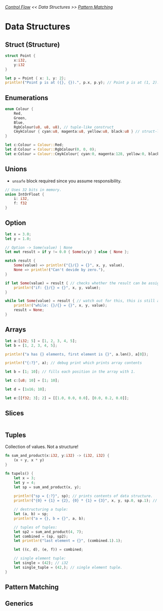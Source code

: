 _[Control Flow](./control-flow.md) << Data Structures >> [Pattern Matching](./pattern-matching.md)_

# Data Structures

## Struct (Structure)

```rust
struct Point {
    x:i32,
    y:i32
}

let p = Point { x: 1, y: 2};
println!("Point p is at ({}, {}).", p.x, p.y); // Point p is at (1, 2).
```

## Enumerations

```rust 
enum Colour {
    Red,
    Green,
    Blue,
    RgbColour(u8, u8, u8), // tuple-like construct
    CmykColour { cyan:u8, magenta:u8, yellow:u8, black:u8 } // struct-like construct
}

let c:Colour = Colour::Red;
let d:Colour = Colour::RgbColour(0, 0, 0);
let e:Colour = Colour::CmykColour{ cyan:0, magenta:128, yellow:0, black:0 };
```

## Unions

- `unsafe` block required since you assume responsibility.

```rust
// Uses 32 bits in memory.
union IntOrFloat {
    i: i32,
    f: f32
}
```

## Option<T>

```rust
let x = 3.0;
let y = 1.0;

// Option -> Some(value) | None
let mut result = if y != 0.0 { Some(x/y) } else { None };

match result {
    Some(value) => println!("{}/{} = {}", x, y, value),
    None => println!("Can't devide by zero."),
}

if let Some(value) = result { // checks whether the result can be assigned to Some(x).
    println!("if: {}/{} = {}", x, y, value);
}

while let Some(value) = result { // watch out for this, this is still a while loop.
    println!("while: {}/{} = {}", x, y, value);
    result = None;
}
```

## Arrays

```rust
let a:[i32; 5] = [1, 2, 3, 4, 5];
let b = [1, 2, 3, 4, 5];

println!("a has {} elements, first element is {}", a.len(), a[0]);

println!("{:?}", a); // debug print which prints array contents

let b = [1; 10]; // fills each position in the array with 1.

let c:[u8; 10] = [1; 10];

let d = [1u16; 10];

let e:[[f32; 3]; 2] = [[1.0, 0.0, 0.0], [0.0, 0.2, 0.0]];
```

## Slices

```rust

```

## Tuples

Collection of values. Not a structure!

```rust
fn sum_and_product(x:i32, y:i32) -> (i32, i32) {
    (x + y, x * y)
}

fn tupels() {
    let x = 3;
    let y = 4;
    let sp = sum_and_product(x, y);
    
    println!("sp = {:?}", sp); // prints contents of data structure.
    println!("{0} + {1} = {2}, {0} * {1} = {3}", x, y, sp.0, sp.1); // prints contents of data structure.

    // destructuring a tuple:
    let (a, b) = sp;
    println!("a = {}, b = {}", a, b);

    // tuples of tuples:
    let sp2 = sum_and_product(4, 7);
    let combined = (sp, sp2);
    let println!("last element = {}", (combined.1).1);

    let ((c, d), (e, f)) = combined;

    // single element tuple:
    let single = (42); // i32
    let single_tuple = (42,); // single element tuple.
}
```

## Pattern Matching



## Generics